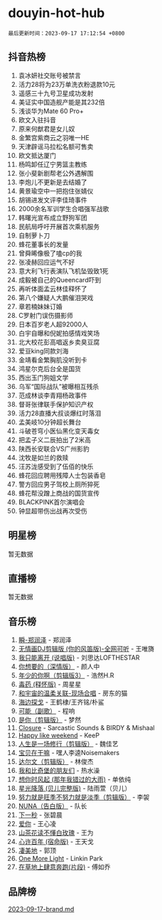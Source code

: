 # douyin-hot-hub

`最后更新时间：2023-09-17 17:12:54 +0800`

## 抖音热榜

1. 袁冰妍社交账号被禁言
1. 活力28将为23万单洗衣粉退款10元
1. 遥感三十九号卫星成功发射
1. 美证实中国造舰产能是其232倍
1. 浅谈华为Mate 60 Pro+
1. 欧文入驻抖音
1. 原来何猷君是女儿奴
1. 金繁宫紫商云之羽唯一HE
1. 天津辟谣马拉松名额可售卖
1. 欧文抵达厦门
1. 杨鸣卸任辽宁男篮主教练
1. 张小斐新剧帮老公外遇解围
1. 李炮儿不更新是去结婚了
1. 黄景瑜空中一把抱住张婧仪
1. 胡锡进发文评李佳琦事件
1. 2000余名军训学生合唱强军战歌
1. 韩曙光宣布成立野狗军团
1. 民航局呼吁开展首次乘机服务
1. 自制萝卜刀
1. 蜂花董事长的发量
1. 曾舜晞像极了嗑cp的我
1. 张凌赫回应运气不好
1. 意大利飞行表演队飞机坠毁致1死
1. 成毅被自己的Queencard吓到
1. 再听体面孟云林佳释怀了
1. 第八个嫌疑人大鹏催泪哭戏
1. 章若楠妹妹订婚
1. C罗射门误伤摄影师
1. 日本百岁老人超92000人
1. 白宇自曝和倪妮拍感情戏笑场
1. 北大校花彭高唱返乡卖臭豆腐
1. 爱豆king同款刘海
1. 金靖看金繁胸肌没听到卡
1. 鸿星尔克后台全是国货
1. 西出玉门狗姐文学
1. 乌军“国际战队”被曝相互残杀
1. 范成林谈李青翔杨政事件
1. 督哥张律联手保护知识产权
1. 活力28直播大叔谈爆红时落泪
1. 孟美岐10分钟超长舞台
1. 斗破苍穹小医仙黑化变天毒女
1. 把孟子义二辰拍出了2米高
1. 陕西长安联合VS广州影豹
1. 沈牧是如兰的救赎
1. 汪苏泷感受到了伍佰的快乐
1. 蜂花回应聘用残障人士包装香皂
1. 警方回应男子驾校上厕所猝死
1. 蜂花帮没蹭上商战的国货宣传
1. BLACKPINK首尔演唱会
1. 钟显超带伤出战再次受伤

## 明星榜

暂无数据

## 直播榜

暂无数据

## 音乐榜

1. [瞬-郑润泽](https://sf3-cdn-tos.douyinstatic.com/obj/tos-cn-ve-2774/oYXHIohzvbNAzBhHgyksWpRM4bfkDsBdBDAynw) - 郑润泽
1. [无情画DJ剪辑版 (你的风笛版)-全网可听](https://sf3-cdn-tos.douyinstatic.com/obj/tos-cn-ve-2774/oAjAQCzkfhUUdip24sc3BAIW1NyIMoFNwyMS8h) - 王唯旖
1. [我只能离开 (说唱版)](https://sf3-cdn-tos.douyinstatic.com/obj/tos-cn-ve-2774/oA7eutBAQjZQDuej2bOyxYUvk6PSqnYx8TDgCB) - 刘思达LOFTHESTAR
1. [你想要的（深情版）](https://sf6-cdn-tos.douyinstatic.com/obj/tos-cn-ve-2774/oIMnk8GFpoYUtBP39qsBLeMCDPQxxYcI4gbeZS) - 颜人中
1. [年少的你啊（剪辑版3）](https://sf3-cdn-tos.douyinstatic.com/obj/tos-cn-ve-2774/oo2vDGhzyAtN1QLfh5k1iBIpWAv2NOZQysM5tK) - 浩然H.R
1. [毒药 (释怀版)](https://sf6-cdn-tos.douyinstatic.com/obj/tos-cn-ve-2774/oYILMEAzspdZBIzy4frJNB8ZHPHWAhiwowd4Ad) - 周星星
1. [和宇宙的温柔关联-现场合唱](https://sf3-cdn-tos.douyinstatic.com/obj/tos-cn-ve-2774/o0hONGDYQBgk0e5bqDeQOonVmncA6tC2nBwZLT) - 房东的猫
1. [海边探戈](https://sf3-cdn-tos.douyinstatic.com/obj/tos-cn-ve-2774/os9gE0VQCGqt6VQkZDyBBYvfSDY0QFe3vVmubn) - 王鹤棣/王齐铭/朴鲨
1. [可能（副歌）](https://sf6-cdn-tos.douyinstatic.com/obj/tos-cn-ve-2774/cde1731888894259b333569393c2fb51) - 程响
1. [是你（剪辑版）](https://sf6-cdn-tos.douyinstatic.com/obj/tos-cn-ve-2774/46019dae783c4c969944217fe1cfafc4) - 梦然
1. [Closure](https://sf3-cdn-tos.douyinstatic.com/obj/tos-cn-ve-2774/84f7422b29f94b78a5f3b0386275db35) - Sarcastic Sounds & BIRDY & Mishaal
1. [Happy like weekend](https://sf6-cdn-tos.douyinstatic.com/obj/tos-cn-ve-2774/o0OfAnfYcF4hwK8mwGGQx597Wf1QAOb9KehnDk) - KeeP
1. [人生是一场修行（剪辑版）](https://sf6-cdn-tos.douyinstatic.com/obj/tos-cn-ve-2774/o0sAifg0HRuNkBG4VyVJBzh0UdIWMRjxzm0zhQ) - 魏佳艺
1. [宝贝在干嘛](https://sf3-cdn-tos.douyinstatic.com/obj/tos-cn-ve-2774/okW4hBCfJI5B2ZEgTCtikhMW7IafzNrBQIYkpJ) - 嘿人李逵Noisemakers
1. [达尔文（剪辑版）](https://sf3-cdn-tos.douyinstatic.com/obj/tos-cn-ve-2774/oQuPQQmEgnCeZsgKQ78VBZjNVtegzBGpoSbQPD) - 林俊杰
1. [我和比奇堡的朋友们](https://sf6-cdn-tos.douyinstatic.com/obj/tos-cn-ve-2774/f0505db981ea4a6d91453a15924a82aa) - 热水澡
1. [想你时风起 (那年我错过的大雨)](https://sf6-cdn-tos.douyinstatic.com/obj/tos-cn-ve-2774/ooR7G8ftDMzIgnxa0HbReM4CZ74qknQABLtHB1) - 单依纯
1. [星光降落 (贝儿完整版)](https://sf6-cdn-tos.douyinstatic.com/obj/tos-cn-ve-2774/okwB9hAwyAtsFFkFBzAX1hOOfQuIoMNs0W2Mwr) - 陆雨萱（贝儿）
1. [努力就是旺季不努力就是淡季（剪辑版）](https://sf3-cdn-tos.douyinstatic.com/obj/tos-cn-ve-2774/o4dAb7kbHfZCDv9tePCcuQYnpgyClTtB2Fb7vA) - 李袈
1. [NUNA（告白版）](https://sf3-cdn-tos.douyinstatic.com/obj/tos-cn-ve-2774/a65828cbd8ce41a78a430a58b49f4feb) - 队长
1. [下一秒](https://sf6-cdn-tos.douyinstatic.com/obj/tos-cn-ve-2774/16eedda97153423db2501ff6373be86a) - 张碧晨
1. [爱你](https://sf6-cdn-tos.douyinstatic.com/obj/tos-cn-ve-2774/738d8b240f1e4519b44cf31c84e02e24) - 王心凌
1. [山茶花读不懂白玫瑰](https://sf6-cdn-tos.douyinstatic.com/obj/tos-cn-ve-2774/osfn8B7DktrRHEPJgPCfDbw7QDQEkwC16BxZg9) - 王为
1. [心许百年 (宿命版)](https://sf3-cdn-tos.douyinstatic.com/obj/tos-cn-ve-2774/oM4tBu7QOMCTVT7rK1Pe5NHGFghPMBzykI9ZBf) - 王天戈
1. [凄美地](https://sf3-cdn-tos.douyinstatic.com/obj/tos-cn-ve-2774/oshF4RgFMhmTSa4jCaHNUXI0NetFtBBQBzBZdf) - 郭顶
1. [One More Light](https://sf6-cdn-tos.douyinstatic.com/obj/tos-cn-ve-2774/okIBCInhecoGOE5h6ZvqCBYtfXCIMQEbgkRKgD) - Linkin Park
1. [在草地上肆意奔跑(片段)](https://sf3-cdn-tos.douyinstatic.com/obj/tos-cn-ve-2774/8831d494742f45dabdfa8adb8b817259) - 傅如乔

## 品牌榜

[2023-09-17-brand.md](2023-09-17-brand.md)
